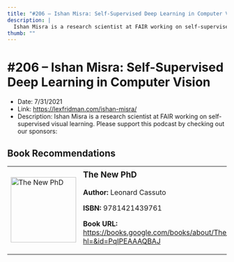 ```yaml
---
title: "#206 – Ishan Misra: Self-Supervised Deep Learning in Computer Vision"
description: |
  Ishan Misra is a research scientist at FAIR working on self-supervised visual learning. Please support this podcast by checking out our sponsors:"
thumb: ""
---
```


# #206 – Ishan Misra: Self-Supervised Deep Learning in Computer Vision

  - Date: 7/31/2021
  - Link: https://lexfridman.com/ishan-misra/
  - Description: Ishan Misra is a research scientist at FAIR working on self-supervised visual learning. Please support this podcast by checking out our sponsors:

## Book Recommendations

<table style="border: none;"><tr style="border: none;"><td style="border: none;"><img src="http://books.google.com/books/content?id=PqIPEAAAQBAJ&printsec=frontcover&img=1&zoom=1&edge=curl&source=gbs_api" alt="The New PhD" width="150" style="vertical-align: top;"></td><td style="border: none; vertical-align: top;"><h3 style='margin-top: 5'>The New PhD</h3><p><strong>Author:</strong> Leonard Cassuto</p><p><strong>ISBN:</strong> 9781421439761</p><p><strong>Book URL:</strong> <a href="https://books.google.com/books/about/The_New_PhD.html?hl=&id=PqIPEAAAQBAJ">https://books.google.com/books/about/The_New_PhD.html?hl=&id=PqIPEAAAQBAJ</a></p></td></tr></table>
